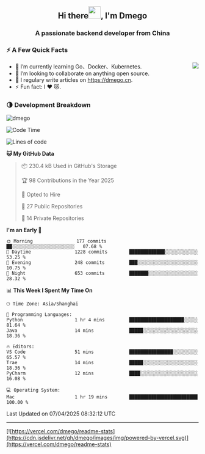 <h2 align="center">Hi there<img src="https://cdn.jsdelivr.net/gh/dmego/images/img/Hi.gif" height="32" />, I'm Dmego </h2>
<h3 align="center">A passionate backend developer from China</h3>

### ⚡️ A Few Quick Facts

<img align="right" src="https://readme-stats-dmego.vercel.app/api?username=dmego&show_icons=true&icon_color=1573B3&hide_title=true&text_color=718096&bg_color=00000000&hide_border=true"/>

<ul>
    <li> 🌱 I’m currently learning Go、Docker、Kubernetes.</li>
    <li> 👯 I’m looking to collaborate on anything open source.</li>
    <li> 📝 I regulary write articles on <a href="https://dmego.cn">https://dmego.cn</a>.</li>
    <li> ⚡ Fun fact: I ❤️ 😻.</li>
</ul>

### 🌗 Development Breakdown

<img src="https://komarev.com/ghpvc/?username=dmego" alt="dmego" />

<!--START_SECTION:waka-->
![Code Time](http://img.shields.io/badge/Code%20Time-3%2C220%20hrs%2056%20mins-blue)

![Lines of code](https://img.shields.io/badge/From%20Hello%20World%20I%27ve%20Written-678.6%20thousand%20lines%20of%20code-blue)

**🐱 My GitHub Data** 

> 📦 230.4 kB Used in GitHub's Storage 
 > 
> 🏆 98 Contributions in the Year 2025
 > 
> 💼 Opted to Hire
 > 
> 📜 27 Public Repositories 
 > 
> 🔑 14 Private Repositories 
 > 
**I'm an Early 🐤** 

```text
🌞 Morning                177 commits         ██░░░░░░░░░░░░░░░░░░░░░░░   07.68 % 
🌆 Daytime                1228 commits        █████████████░░░░░░░░░░░░   53.25 % 
🌃 Evening                248 commits         ███░░░░░░░░░░░░░░░░░░░░░░   10.75 % 
🌙 Night                  653 commits         ███████░░░░░░░░░░░░░░░░░░   28.32 % 
```


📊 **This Week I Spent My Time On** 

```text
🕑︎ Time Zone: Asia/Shanghai

💬 Programming Languages: 
Python                   1 hr 4 mins         ████████████████████░░░░░   81.64 % 
Java                     14 mins             █████░░░░░░░░░░░░░░░░░░░░   18.36 % 

🔥 Editors: 
VS Code                  51 mins             ████████████████░░░░░░░░░   65.57 % 
Trae                     14 mins             █████░░░░░░░░░░░░░░░░░░░░   18.36 % 
PyCharm                  12 mins             ████░░░░░░░░░░░░░░░░░░░░░   16.08 % 

💻 Operating System: 
Mac                      1 hr 19 mins        █████████████████████████   100.00 % 
```


 Last Updated on 07/04/2025 08:32:12 UTC
<!--END_SECTION:waka-->

---

[![https://vercel.com/dmego/readme-stats](https://cdn.jsdelivr.net/gh/dmego/images/img/powered-by-vercel.svg)](https://vercel.com/dmego/readme-stats)

